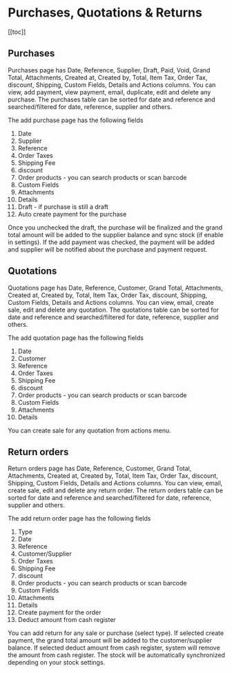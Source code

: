 # Purchases, Quotations & Returns

[[toc]]

## Purchases

Purchases page has Date, Reference, Supplier, Draft, Paid, Void, Grand Total, Attachments, Created at, Created by, Total, Item Tax, Order Tax, discount, Shipping, Custom Fields, Details and Actions columns. You can view, add payment, view payment, email, duplicate, edit and delete any purchase. The purchases table can be sorted for date and reference and searched/filtered for date, reference, supplier and others.

The add purchase page has the following fields

1.  Date
2.  Supplier
3.  Reference
4.  Order Taxes
5.  Shipping Fee
6.  discount
7.  Order products - you can search products or scan barcode
8.  Custom Fields
9.  Attachments
10. Details
11. Draft - if purchase is still a draft
12. Auto create payment for the purchase

Once you unchecked the draft, the purchase will be finalized and the grand total amount will be added to the supplier balance and sync stock (if enable in settings). If the add payment was checked, the payment will be added and supplier will be notified about the purchase and payment request.

## Quotations

Quotations page has Date, Reference, Customer, Grand Total, Attachments, Created at, Created by, Total, Item Tax, Order Tax, discount, Shipping, Custom Fields, Details and Actions columns. You can view, email, create sale, edit and delete any quotation. The quotations table can be sorted for date and reference and searched/filtered for date, reference, supplier and others.

The add quotation page has the following fields

1.  Date
2.  Customer
3.  Reference
4.  Order Taxes
5.  Shipping Fee
6.  discount
7.  Order products - you can search products or scan barcode
8.  Custom Fields
9.  Attachments
10. Details

You can create sale for any quotation from actions menu.

## Return orders

Return orders page has Date, Reference, Customer, Grand Total, Attachments, Created at, Created by, Total, Item Tax, Order Tax, discount, Shipping, Custom Fields, Details and Actions columns. You can view, email, create sale, edit and delete any return order. The return orders table can be sorted for date and reference and searched/filtered for date, reference, supplier and others.

The add return order page has the following fields

1.  Type
2.  Date
3.  Reference
4.  Customer/Supplier
5.  Order Taxes
6.  Shipping Fee
7.  discount
8.  Order products - you can search products or scan barcode
9.  Custom Fields
10. Attachments
11. Details
12. Create payment for the order
13. Deduct amount from cash register

You can add return for any sale or purchase (select type). If selected create payment, the grand total amount will be added to the customer/supplier balance. If selected deduct amount from cash register, system will remove the amount from cash register. The stock will be automatically synchronized depending on your stock settings.
